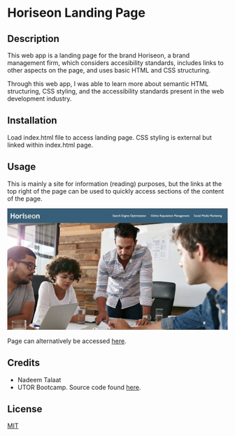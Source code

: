 # Horiseon Landing Page
## Description
This web app is a landing page for the brand Horiseon, a brand management firm, which considers accesibility standards, includes links to other aspects on the page, and uses basic HTML and CSS structuring.

Through this web app, I was able to learn more about semantic HTML structuring, CSS styling, and the accessibility standards present in the web development industry.
## Installation

Load index.html file to access landing page. CSS styling is external but linked within index.html page.
## Usage
This is mainly a site for information (reading) purposes, but the links at the top right of the page can be used to quickly access sections of the content of the page.

![Screenshot of Page](./assets/images/Screenshot.jpeg/)

Page can alternatively be accessed [here](https://nadeemtalaat.github.io/Horiseon-Landing-Page/).

## Credits

- Nadeem Talaat
- UTOR Bootcamp. Source code found [here](https://utoronto.bootcampcontent.com/utoronto-bootcamp/UTOR-VIRT-FSF-PT-02-2023-U-LOLC/-/tree/main/01-HTML-Git-CSS/02-Challenge).
## License

[MIT](https://choosealicense.com/licenses/mit/)

